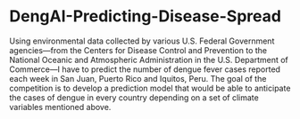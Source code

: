 # DengAI-Predicting-Disease-Spread
Using environmental data collected by various U.S. Federal Government agencies—from the Centers for Disease Control and Prevention to the National Oceanic and Atmospheric Administration in the U.S. Department of Commerce—I have to predict the number of dengue fever cases reported each week in San Juan, Puerto Rico and Iquitos, Peru. The goal of the competition is to develop a prediction model that would be able to anticipate the cases of dengue in every country depending on a set of climate variables mentioned above.
